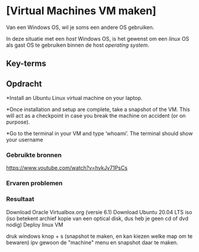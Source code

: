 # [Virtual Machines VM maken]
Van een Windows OS, wil je soms een andere OS gebruiken. 

In deze situatie met een *host* Windows OS, is het gewenst om een *linux* OS als gast OS te gebruiken binnen de host *operating system*.

## Key-terms


## Opdracht
*Install an Ubuntu Linux virtual machine on your laptop.

*Once installation and setup are complete, take a snapshot of the VM. This will act as a checkpoint in case you break the machine on accident (or on purpose).

*Go to the terminal in your VM and type ‘whoami’. The terminal should show your username

### Gebruikte bronnen
https://www.youtube.com/watch?v=hvkJv71PsCs

### Ervaren problemen


### Resultaat

Download Oracle Virtualbox.org (versie 6.1)
Download Ubuntu 20.04 LTS iso (iso betekent archief kopie van een optical disk, dus heb je geen cd of dvd nodig)
Deploy linux VM 

druk windows knop + s (snapshot te maken, en kan kiezen welke map om te bewaren) ipv gewoon de "machine" menu en snapshot daar te maken.

